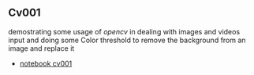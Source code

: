 ## Cv001 
demostrating some usage of _opencv_ in dealing with images and videos input 
and doing some Color threshold to remove the background from an image and replace it 
* [notebook cv001](noteBOOKS📗/cv001.ipynb)


